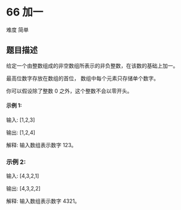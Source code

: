# 66 加一
难度  简单

## 题目描述

给定一个由整数组成的非空数组所表示的非负整数，在该数的基础上加一。

最高位数字存放在数组的首位， 数组中每个元素只存储单个数字。

你可以假设除了整数 0 之外，这个整数不会以零开头。

#### 示例 1:

输入: [1,2,3]

输出: [1,2,4]

解释: 输入数组表示数字 123。

### 示例 2:

输入: [4,3,2,1]

输出: [4,3,2,2]

解释: 输入数组表示数字 4321。